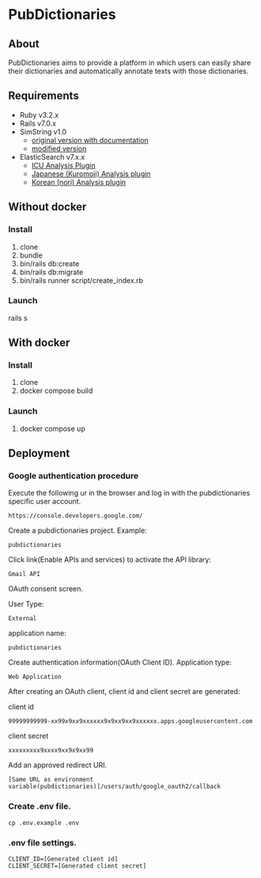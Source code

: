 # PubDictionaries

## About
PubDictionaries aims to provide a platform in which users can easily share their dictionaries and automatically annotate texts with those dictionaries.

## Requirements
* Ruby v3.2.x
* Rails v7.0.x
* SimString v1.0
  * [original version with documentation](http://www.chokkan.org/software/simstring/)
  * [modified version](https://github.com/pubannotation/simstring)
* ElasticSearch v7.x.x
  * [ICU Analysis Plugin](https://www.elastic.co/guide/en/elasticsearch/plugins/current/analysis-icu.html)
  * [Japanese (Kuromoji) Analysis plugin](https://www.elastic.co/guide/en/elasticsearch/plugins/current/analysis-kuromoji.html)
  * [Korean (nori) Analysis plugin](https://www.elastic.co/guide/en/elasticsearch/plugins/current/analysis-nori.html)

## Without docker

### Install
1. clone
1. bundle
1. bin/rails db:create
1. bin/rails db:migrate
1. bin/rails runner script/create_index.rb

### Launch
rails s

## With docker

### Install
1. clone
1. docker compose build

### Launch
1. docker compose up

## Deployment

### Google authentication procedure

Execute the following ur in the browser and log in with the pubdictionaries specific user account.
```
https://console.developers.google.com/
```

Create a pubdictionaries project.
Example:
```
pubdictionaries
```

Click link(Enable APIs and services) to activate the API library:
```
Gmail API
```

OAuth consent screen.

User Type:
```
External
```
application name:
```
pubdictionaries
```

Create authentication information(OAuth Client ID).
Application type:
```
Web Application
```
After creating an OAuth client, client id and client secret are generated:

client id
```
99999999999-xx99x9xx9xxxxxx9x9xx9xx9xxxxxx.apps.googleusercontent.com
```
client secret
```
xxxxxxxxx9xxxx9xx9x9xx99
```

Add an approved redirect URI.
```
[Same URL as environment variable(pubdictionaries)]/users/auth/google_oauth2/callback
```

### Create .env file.
```
cp .env.example .env
```

### .env file settings.
```
CLIENT_ID=[Generated client id]
CLIENT_SECRET=[Generated client secret]
```
